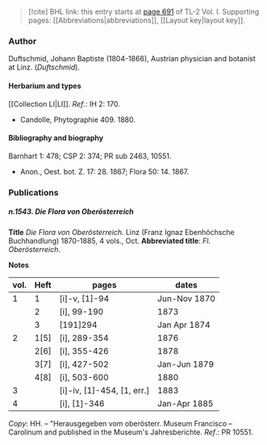 > [!cite] BHL link: this entry starts at [page 691](https://www.biodiversitylibrary.org/item/103414#page/739/mode/1up) of TL-2 Vol. I.
> Supporting pages: [[Abbreviations|abbreviations]], [[Layout key|layout key]].

### Author

Duftschmid, Johann Baptiste (1804-1866), Austrian physician and botanist at Linz. (*Duftschmid*).

#### Herbarium and types

[[Collection LI|LI]].
*Ref*.: IH 2: 170.
- Candolle, Phytographie 409. 1880.

#### Bibliography and biography

Barnhart 1: 478; CSP 2: 374; PR sub 2463, 10551.
- Anon., Oest. bot. Z. 17: 28. 1867; Flora 50: 14. 1867.

### Publications

##### n.1543. Die Flora von Oberösterreich

**Title**
*Die Flora von Oberösterreich*. Linz (Franz Ignaz Ebenhöchsche Buchhandlung) 1870-1885, 4 vols., Oct.
**Abbreviated title**: *Fl. Oberösterreich*.

**Notes**

|vol.	|Heft	|pages	|dates|
|---	|---	|---	|---	|
|1	|1	|\[i\]-v, \[1\]-94	|Jun-Nov 1870|
|	|2	|\[i\], 99-190	|1873|
|	|3	|\[191\]294	|Jan Apr 1874|
|2	|1\[5\]	|\[i\], 289-354	|1876|
|	|2\[6\]	|\[i\], 355-426	|1878|
|	|3\[7\]	|\[i\], 427-502	|Jan-Jun 1879|
|	|4\[8\]	|\[i\], 503-600	|1880|
|3	|	|\[i\]-iv, \[1\]-454, \[1, err.\]	|1883|
|4	|	|\[i\], \[1\]-346	|Jan-Apr 1885|

*Copy*: HH. – "Herausgegeben vom oberösterr. Museum Francisco – Carolinum and published in the Museum's Jahresberichte.
*Ref*.: PR 10551.

